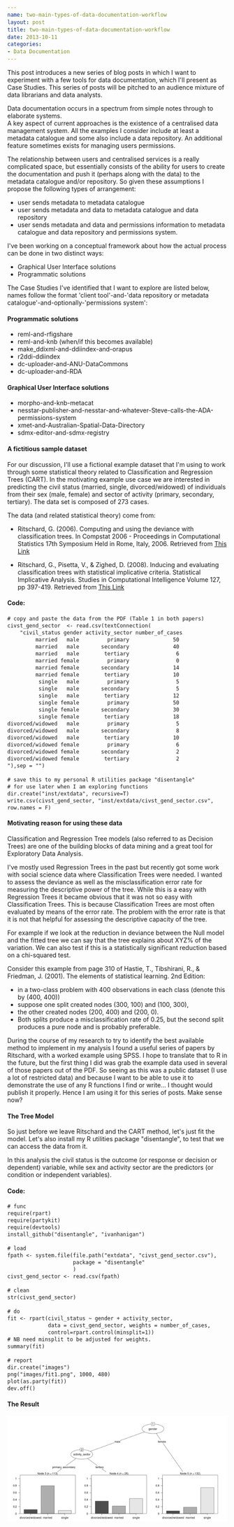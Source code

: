 ```yaml
---
name: two-main-types-of-data-documentation-workflow
layout: post
title: two-main-types-of-data-documentation-workflow
date: 2013-10-11
categories:
- Data Documentation
---
```


This post introduces a new series of blog posts in which I want to experiment with a few tools for data documentation, which I'll present as Case Studies.  This series of posts will be pitched to an audience mixture of data librarians and data analysts.

Data documentation occurs in a spectrum from simple notes through to elaborate systems.  
A key aspect of current approaches is the existence of a centralised data management system.  All the examples I consider include at least a metadata catalogue and some also include a data repository.  An additional feature sometimes exists for managing users permissions.

The relationship between users and centralised services is a really complicated space, but essentially consists of the ability for users to create the documentation and push it (perhaps along with the data) to the metadata catalogue  and/or repository.  So given these assumptions I propose the following types of arrangement:

- user sends metadata to metadata catalogue
- user sends metadata and data to metadata catalogue and data repository 
- user sends metadata and data and permissions information to metadata catalogue and data repository and permissions system.

I've been working on a conceptual framework about how the actual process can be done in two distinct ways:

- Graphical User Interface solutions
- Programmatic solutions

The Case Studies I've identified that I want to explore are listed below, names follow the format 'client tool'-and-'data repository or metadata catalogue'-and-optionally-'permissions system':

#### Programmatic solutions
- reml-and-rfigshare
- reml-and-knb (when/if this becomes available)
- make_ddixml-and-ddiindex-and-orapus
- r2ddi-ddiindex
- dc-uploader-and-ANU-DataCommons
- dc-uploader-and-RDA

#### Graphical User Interface solutions
- morpho-and-knb-metacat
- nesstar-publisher-and-nesstar-and-whatever-Steve-calls-the-ADA-permissions-system
- xmet-and-Australian-Spatial-Data-Directory
- sdmx-editor-and-sdmx-registry

#### A fictitious sample dataset
For our discussion, I'll use a fictional example dataset that I'm using to work through some statistical theory related to Classification and Regression Trees (CART).
In the motivating example use case we are interested in predicting the civil status (married, single, divorced/widowed) of individuals from their sex (male, female) and sector of activity (primary, secondary, tertiary). The data set is composed of 273 cases.

The data (and related statistical theory) come from:

- Ritschard, G. (2006). Computing and using the deviance with classification trees. In Compstat 2006 - Proceedings in Computational Statistics 17th Symposium Held in Rome, Italy, 2006. Retrieved from [This Link](http://mephisto.unige.ch/pub/publications/gr/ritschard_compstat06.pdf)

- Ritschard, G., Pisetta, V., & Zighed, D. (2008). Inducing and evaluating classification trees with statistical implicative criteria. Statistical Implicative Analysis. Studies in Computational Intelligence Volume 127, pp 397-419. Retrieved from [This Link](http://mephisto.unige.ch/pub/publications/gr/ritsch-pisetta-zighed_bookGras_rev.pdf)

#### Code:
    # copy and paste the data from the PDF (Table 1 in both papers)
    civst_gend_sector  <- read.csv(textConnection(
        "civil_status gender activity_sector number_of_cases
             married   male         primary              50
             married   male       secondary              40
             married   male        tertiary               6
             married female         primary               0
             married female       secondary              14
             married female        tertiary              10
              single   male         primary               5
              single   male       secondary               5
              single   male        tertiary              12
              single female         primary              50
              single female       secondary              30
              single female        tertiary              18
    divorced/widowed   male         primary               5
    divorced/widowed   male       secondary               8
    divorced/widowed   male        tertiary              10
    divorced/widowed female         primary               6
    divorced/widowed female       secondary               2
    divorced/widowed female        tertiary               2
    "),sep = "")

    # save this to my personal R utilities package "disentangle" 
    # for use later when I am exploring functions
    dir.create("inst/extdata", recursive=T)
    write.csv(civst_gend_sector, "inst/extdata/civst_gend_sector.csv", row.names = F)

#### Motivating reason for using these data
Classification and Regression Tree models (also referred to as Decision Trees) are one of the building blocks of data mining and a great tool for Exploratory Data Analysis.

I've mostly used Regression Trees in the past but recently got some work with social science data where Classification Trees were needed.  I wanted to assess the deviance as well as the misclassification error rate for measuring the descriptive power of the tree.  While this is a easy with Regression Trees it became obvious that it was not so easy with Classification Trees.  This is because Classification Trees are most often evaluated by means of the error rate. The problem with the error rate is that it is not that helpful for assessing the descriptive capacity of the tree.

For example if we look at the reduction in deviance between the Null model and the fitted tree we can say that the tree explains about XYZ% of the variation. We can also test if this is a statistically significant reduction based on a chi-squared test.

Consider this example from page 310 of Hastie, T., Tibshirani, R., & Friedman, J. (2001). The elements of statistical learning. 2nd Edition:

- in a two-class problem with 400 observations in each class (denote this by (400, 400))
- suppose one split created nodes (300, 100) and (100, 300), 
- the other created nodes (200, 400) and (200, 0). 
- Both splits produce a misclassification rate of 0.25, but the second split produces a pure node and is probably preferable.

During the course of my research to try to identify the best available method to implement in my analysis I found a useful series of papers by Ritschard, with a worked example using SPSS.  I hope to translate that to R in the future, but the first thing I did was grab the example data used in several of those papers out of the PDF.  So seeing as this was a public dataset (I use a lot of restricted data) and because I want to be able to use it to demonstrate the use of any R functions I find or write... I thought would publish it properly.  Hence I am using it for this series of posts.  Make sense now?

#### The Tree Model
So just before we leave Ritschard and the CART method, let's just fit the model.  Let's also install my R utilities package "disentangle", to test that we can access the data from it.

In this analysis the civil status is the outcome (or response or decision or dependent) variable, while sex and activity sector are the predictors (or condition or independent variables). 

#### Code: 
    # func
    require(rpart)
    require(partykit) 
    require(devtools)
    install_github("disentangle", "ivanhanigan")
    
    # load
    fpath <- system.file(file.path("extdata", "civst_gend_sector.csv"),
                         package = "disentangle"
                         )
    civst_gend_sector <- read.csv(fpath)

    # clean
    str(civst_gend_sector)
    
    # do
    fit <- rpart(civil_status ~ gender + activity_sector,
                 data = civst_gend_sector, weights = number_of_cases,
                 control=rpart.control(minsplit=1))
    # NB need minsplit to be adjusted for weights.
    summary(fit)
      
    # report
    dir.create("images")
    png("images/fit1.png", 1000, 480)
    plot(as.party(fit))
    dev.off()

#### The Result

![fit1.png](/images/fit1.png)
